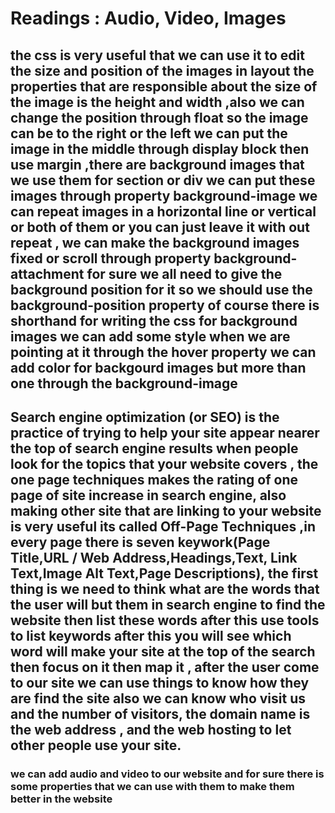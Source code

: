 
# Readings : Audio, Video, Images



## the css is very useful that we can use it to edit the size and position of the images in layout the properties that are responsible about the size of the image is the height and width ,also we can change the position through float so the image can be to the right or the left we can put the image in the middle through display block then use margin ,there are background images that we use them for section  or div we can put these images through property background-image we can repeat images in a horizontal line or vertical or both of them or you can just leave it with out repeat , we can make the background images fixed or scroll through property background-attachment for sure we all need to give the background position for it  so we should use the background-position property of course there is shorthand for writing the css for background images we can add some style when we are pointing at it through the hover property we can add color for backgourd images but more than one through the background-image

## Search engine optimization (or SEO) is the practice of trying to help your site appear nearer the top of search engine results when people look for the topics that your website covers , the one page techniques makes the rating of one page of site increase in search engine, also making other site that are linking to your website is very useful its called Off-Page Techniques ,in every page there is seven keywork(Page Title,URL / Web Address,Headings,Text, Link Text,Image Alt Text,Page Descriptions), the first thing is we need to think what are the words that the user will but them in search engine to find the website then list these words after this use tools to list keywords after this you will see which word will make your site at the top of the search then focus on it then map it , after the user come to our site we can use things to know how they are find the site also we can know who visit us and the number of visitors, the domain name is the web address , and the web hosting to let other people use your site.

### we can add audio and video to our website   and for sure there is some properties that we can use with them to make them better in the website
